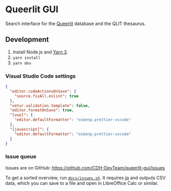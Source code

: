 # Queerlit GUI

Search interface for the [Queerlit](https://queerlit.dh.gu.se/) database and the QLIT thesaurus.

## Development

1. Install Node.js and [Yarn 3](https://yarnpkg.com/getting-started/install).
2. `yarn install`
3. `yarn dev`

### Visual Studio Code settings

```json
{
  "editor.codeActionsOnSave": {
    "source.fixAll.eslint": true
  },
  "vetur.validation.template": false,
  "editor.formatOnSave": true,
  "[vue]": {
    "editor.defaultFormatter": "esbenp.prettier-vscode"
  },
  "[javascript]": {
    "editor.defaultFormatter": "esbenp.prettier-vscode"
  }
}
```

### Issue queue

Issues are on GitHub: https://github.com/CDH-DevTeam/queerlit-gui/issues

To get a sorted overview, run [`docs/issues.sh`](docs/issues.sh). It requires [jq](https://stedolan.github.io/jq/) and outputs CSV data, which you can save to a file and open in LibreOffice Calc or similar.
